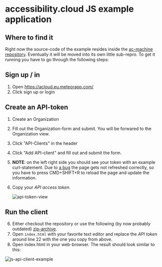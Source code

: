 # accessibility.cloud JS example application

## Where to find it

Right now the source-code of the example resides inside the [ac-machine repository](https://github.com/sozialhelden/ac-machine/tree/master/public/js-example). Eventually it will be moved into its own little sub-repro. To get it running you have to go through the following steps:

## Sign up / in

1. Open https://acloud.eu.meteorapp.com/
2. Click sign up or login

## Create an API-token

1. Create an Organization

2. Fill out the Organization-form and submit. You will be forwared to the Organization view.

3. Click "API-Clients" in the header

4. Click "Add API-client" and fill out and submit the form.

5. **NOTE**: on the left right side you should see your token with an example curl-statement. Due to [a bug](https://trello.com/c/zLtQocpn/211-api-token-not-displayed-after-creating-the-first-api-client-of-a-new-organizations) the page gets not refreshed correctly, so you have to press CMD+SHIFT+R to reload the page and update the information. 

6. Copy your *API access token*.

    ![api-token-view](/Users/pixtur/coding/sozialhelden/ac-machine/docs/images/api-token-view.png)

## Run the client

6. Either checkout the repository or use the following (by now probably outdated) [zip-archive](https://dl.dropboxusercontent.com/u/5503063/ac/examples/js-example.zip).
7. Open `index.html` with your favorite text editor and replace the *API token* around line 22 with the one you copy from above.
8. Open index.html in your web-browser. The result should look similar to this:

 ![js-api-client-example](/Users/pixtur/coding/sozialhelden/ac-machine/docs/images/js-api-client-example.png)